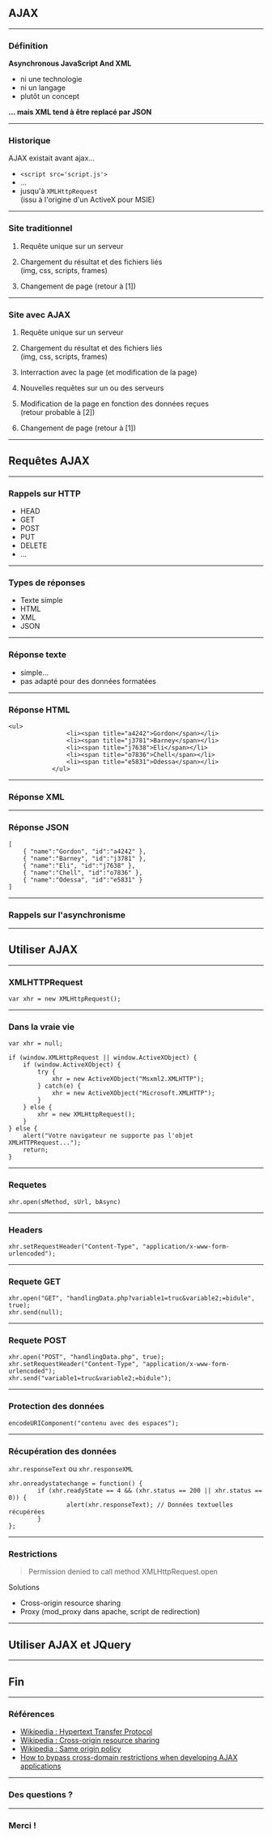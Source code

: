 ## AJAX


----

### Définition

**Asynchronous JavaScript And XML**

  * ni une technologie
  * ni un langage
  * plutôt un concept

  
  

**... mais XML tend à être replacé par JSON**


----

### Historique

AJAX existait avant ajax...

  * `<script src='script.js'>`
  * ... 
  * jusqu'à `XMLHttpRequest`   
(issu à l'origine d'un ActiveX pour MSIE)

----


### Site traditionnel

  1. Requête unique sur un serveur
  2. Chargement du résultat et des fichiers liés   
(img, css, scripts, frames)

  3. Changement de page (retour à [1])

----


### Site avec AJAX

  1. Requête unique sur un serveur
  2. Chargement du résultat et des fichiers liés   
(img, css, scripts, frames)

  3. Interraction avec la page (et modification de la page)
  4. Nouvelles requêtes sur un ou des serveurs
  5. Modification de la page en fonction des données reçues   
(retour probable à [2])

  6. Changement de page (retour à [1])

----


## Requêtes AJAX

----


### Rappels sur HTTP

  * HEAD
  * GET
  * POST
  * PUT
  * DELETE
  * ...

----


### Types de réponses

  * Texte simple
  * HTML
  * XML
  * JSON

----


### Réponse texte

  * simple...
  * pas adapté pour des données formatées

----


### Réponse HTML

    
    
    <ul>
                	<li><span title="a4242">Gordon</span></li>
                	<li><span title="j3781">Barney</span></li>
                	<li><span title="j7638">Eli</span></li>
                	<li><span title="o7836">Chell</span></li>
                	<li><span title="e5831">Odessa</span></li>
                </ul>
                

----


### Réponse XML

    
    
    	
    	
    	
    	
    	
    
                

----


### Réponse JSON

    
    
    [
    	{ "name":"Gordon", "id":"a4242" },
    	{ "name":"Barney", "id":"j3781" },
    	{ "name":"Eli", "id":"j7638" },
    	{ "name":"Chell", "id":"o7836" },
    	{ "name":"Odessa", "id":"e5831" }
    ]
                

----


### Rappels sur l'asynchronisme

----


## Utiliser AJAX

----


### XMLHTTPRequest

    
    
    var xhr = new XMLHttpRequest();

----

                

### Dans la vraie vie

    
    
    var xhr = null;
    	
    if (window.XMLHttpRequest || window.ActiveXObject) {
    	if (window.ActiveXObject) {
    		try {
    			xhr = new ActiveXObject("Msxml2.XMLHTTP");
    		} catch(e) {
    			xhr = new ActiveXObject("Microsoft.XMLHTTP");
    		}
    	} else {
    		xhr = new XMLHttpRequest(); 
    	}
    } else {
    	alert("Votre navigateur ne supporte pas l'objet XMLHTTPRequest...");
    	return;
    }
                

----


### Requetes

`xhr.open(sMethod, sUrl, bAsync)`

----


### Headers

`xhr.setRequestHeader("Content-Type", "application/x-www-form-urlencoded");`

----


### Requete GET

    
    
    xhr.open("GET", "handlingData.php?variable1=truc&variable2;=bidule", true);
    xhr.send(null);
                

----


### Requete POST

    
    
    xhr.open("POST", "handlingData.php", true);
    xhr.setRequestHeader("Content-Type", "application/x-www-form-urlencoded");
    xhr.send("variable1=truc&variable2;=bidule");
                

----


### Protection des données

`encodeURIComponent("contenu avec des espaces");`

----


### Récupération des données

`xhr.responseText` ou `xhr.responseXML`

    
    
    xhr.onreadystatechange = function() {
    		if (xhr.readyState == 4 && (xhr.status == 200 || xhr.status == 0)) {
    				alert(xhr.responseText); // Données textuelles récupérées
    		}
    };
                

----


### Restrictions

> Permission denied to call method XMLHttpRequest.open

Solutions

  * Cross-origin resource sharing
  * Proxy (mod_proxy dans apache, script de redirection)

----


## Utiliser AJAX et JQuery

----


## Fin

----


### Références

  * [ Wikipedia : Hypertext Transfer Protocol ](http://en.wikipedia.org/wiki/Hypertext_Transfer_Protocol)
  * [ Wikipedia : Cross-origin resource sharing ](http://en.wikipedia.org/wiki/Cross-origin_resource_sharing)
  * [ Wikipedia : Same origin policy ](http://en.wikipedia.org/wiki/Same_origin_policy)
  * [ How to bypass cross-domain restrictions when developing AJAX applications ](http://www.ghidinelli.com/2008/12/27/how-to-bypass-cross-domain-restrictions-when-developing-ajax-applications)

----


### Des questions ?

----


### Merci !

